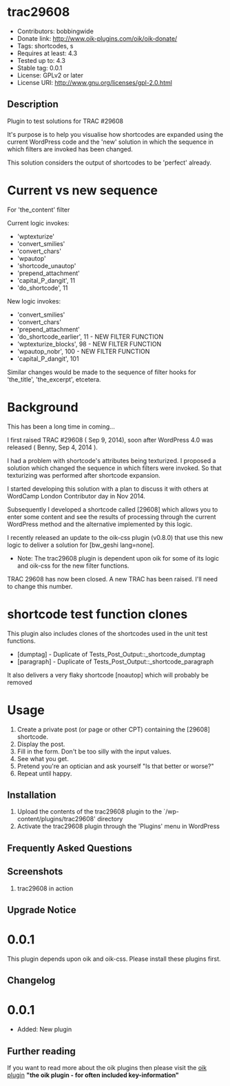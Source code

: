 # trac29608 
* Contributors: bobbingwide
* Donate link: http://www.oik-plugins.com/oik/oik-donate/
* Tags: shortcodes, s
* Requires at least: 4.3
* Tested up to: 4.3
* Stable tag: 0.0.1
* License: GPLv2 or later
* License URI: http://www.gnu.org/licenses/gpl-2.0.html

## Description 

Plugin to test solutions for TRAC #29608

It's purpose is to help you visualise how shortcodes are expanded using
the current WordPress code and the 'new' solution in which the sequence in which filters
are invoked has been changed.

This solution considers the output of shortcodes to be 'perfect' already.

# Current vs new sequence 

For 'the_content' filter

Current logic invokes:

* 'wptexturize'
* 'convert_smilies'
* 'convert_chars'
* 'wpautop'
* 'shortcode_unautop'
* 'prepend_attachment'
* 'capital_P_dangit', 11
* 'do_shortcode', 11


New logic invokes:

* 'convert_smilies'
* 'convert_chars'
* 'prepend_attachment'
* 'do_shortcode_earlier', 11 	- NEW FILTER FUNCTION
* 'wptexturize_blocks', 98   - NEW FILTER FUNCTION
* 'wpautop_nobr', 100      - NEW FILTER FUNCTION
* 'capital_P_dangit', 101

Similar changes would be made to the sequence of filter hooks for 'the_title', 'the_excerpt', etcetera.

# Background 

This has been a long time in coming...

I first raised TRAC #29608 ( Sep 9, 2014),
soon after WordPress 4.0 was released ( Benny, Sep 4, 2014 ).

I had a problem with shortcode's attributes being texturized.
I proposed a solution which changed the sequence in which filters were invoked.
So that texturizing was performed after shortcode expansion.


I started developing this solution with a plan to discuss it with others
at WordCamp London Contributor day in Nov 2014.

Subsequently I developed a shortcode called [29608]
which allows you to enter some content and see the results
of processing through the current WordPress method and the
alternative implemented by this logic.

I recently released an update to the oik-css plugin (v0.8.0) that use this new logic to deliver a solution for [bw_geshi lang=none].

* Note: The trac29608 plugin is dependent upon oik for some of its logic
and oik-css for the new filter functions.

TRAC 29608 has now been closed. A new TRAC has been raised.
I'll need to change this number.

# shortcode test function clones 

This plugin also includes clones of the shortcodes used in the unit test functions.

* [dumptag]	- Duplicate of  Tests_Post_Output::_shortcode_dumptag
* [paragraph]	- Duplicate of Tests_Post_Output::_shortcode_paragraph


It also delivers a very flaky shortcode [noautop]	which will probably be removed

# Usage 

1. Create a private post (or page or other CPT) containing the [29608] shortcode.
1. Display the post.
1. Fill in the form. Don't be too silly with the input values.
1. See what you get.
1. Pretend you're an optician and ask yourself "Is that better or worse?"
1. Repeat until happy.

## Installation 
1. Upload the contents of the trac29608 plugin to the `/wp-content/plugins/trac29608' directory
1. Activate the trac29608 plugin through the 'Plugins' menu in WordPress

## Frequently Asked Questions 

## Screenshots 
1. trac29608 in action

## Upgrade Notice 
# 0.0.1 
This plugin depends upon oik and oik-css. Please install these plugins first.


## Changelog 
# 0.0.1 
* Added: New plugin

## Further reading 
If you want to read more about the oik plugins then please visit the
[oik plugin](http://www.oik-plugins.com/oik)
**"the oik plugin - for often included key-information"**

